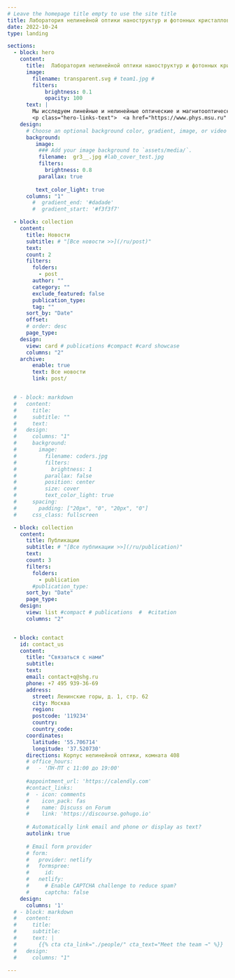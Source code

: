 ```yaml
---
# Leave the homepage title empty to use the site title
title: Лаборатория нелинейной оптики наноструктур и фотонных кристаллов
date: 2022-10-24
type: landing

sections:
  - block: hero
    content:
      title:  Лаборатория нелинейной оптики наноструктур и фотонных кристаллов
      image:
        filename: transparent.svg # team1.jpg # 
        filters:
            brightness: 0.1
            opacity: 100
      text: | 
        Мы исследуем линейные и нелинейные оптические и магнитооптические эффекты в микроструктурах, метаматериалах и фотонных кристаллах, а также изготавливаем микроструктуры методом двухфотонной лазерной литографии. 
        <p class="hero-links-text">  <a href="https://www.phys.msu.ru" target="_blank" style="color: #d1d3d7;">Физический факультет МГУ</a> <br>  <a href="https://quantum.phys.msu.ru/ru"  target="_blank" style="color: #d1d3d7;">Кафедра квантовой электроники</a> </p>
    design:
      # Choose an optional background color, gradient, image, or video
      background:
         image:
          ### Add your image background to `assets/media/`.
          filename:  gr3__.jpg #lab_cover_test.jpg
          filters:
            brightness: 0.8
          parallax: true
          
         text_color_light: true
      columns: "1"
        #  gradient_end: '#dadade'
        #  gradient_start: '#f3f3f7'

  - block: collection
    content:
      title: Новости
      subtitle: # "[Все новости >>](/ru/post)"
      text:
      count: 2
      filters:
        folders: 
          - post
        author: ""
        category: ""
        exclude_featured: false
        publication_type: 
        tag: ""
      sort_by: "Date"
      offset: 
      # order: desc
      page_type: 
    design:
      view: card # publications #compact #card showcase
      columns: "2"
    archive:
        enable: true
        text: Все новости
        link: post/


  # - block: markdown
  #   content:
  #     title:
  #     subtitle: ""
  #     text:
  #   design:
  #     columns: "1"
  #     background:
  #       image:
  #         filename: coders.jpg
  #         filters:
  #           brightness: 1
  #         parallax: false
  #         position: center
  #         size: cover
  #         text_color_light: true
  #     spacing:
  #       padding: ["20px", "0", "20px", "0"]
  #     css_class: fullscreen

  - block: collection
    content:
      title: Публикации
      subtitle: # "[Все публикации >>](/ru/publication)"
      text:
      count: 3
      filters:
        folders:
          - publication
        #publication_type: 
      sort_by: "Date"
      page_type: 
    design:
      view: list #compact # publications  #  #citation
      columns: "2"


  - block: contact
    id: contact_us
    content:
      title: "Связаться с нами"
      subtitle: 
      text: 
      email: contact+q@shg.ru
      phone: +7 495 939-36-69
      address:
        street: Ленинские горы, д. 1, стр. 62
        city: Москва
        region: 
        postcode: '119234'
        country: 
        country_code: 
      coordinates:
        latitude: '55.706714'
        longitude: '37.520730'
      directions: Корпус нелинейной оптики, комната 408
      # office_hours:
      #   - 'ПН-ПТ с 11:00 до 19:00'
        
      #appointment_url: 'https://calendly.com'
      #contact_links:
      #  - icon: comments
      #    icon_pack: fas
      #    name: Discuss on Forum
      #    link: 'https://discourse.gohugo.io'
    
      # Automatically link email and phone or display as text?
      autolink: true
    
      # Email form provider
      # form:
      #   provider: netlify
      #   formspree:
      #     id:
      #   netlify:
      #     # Enable CAPTCHA challenge to reduce spam?
      #     captcha: false
    design:
      columns: '1'
  # - block: markdown
  #   content:
  #     title:
  #     subtitle:
  #     text: |
  #       {{% cta cta_link="./people/" cta_text="Meet the team →" %}}
  #   design:
  #     columns: "1"

---
```

